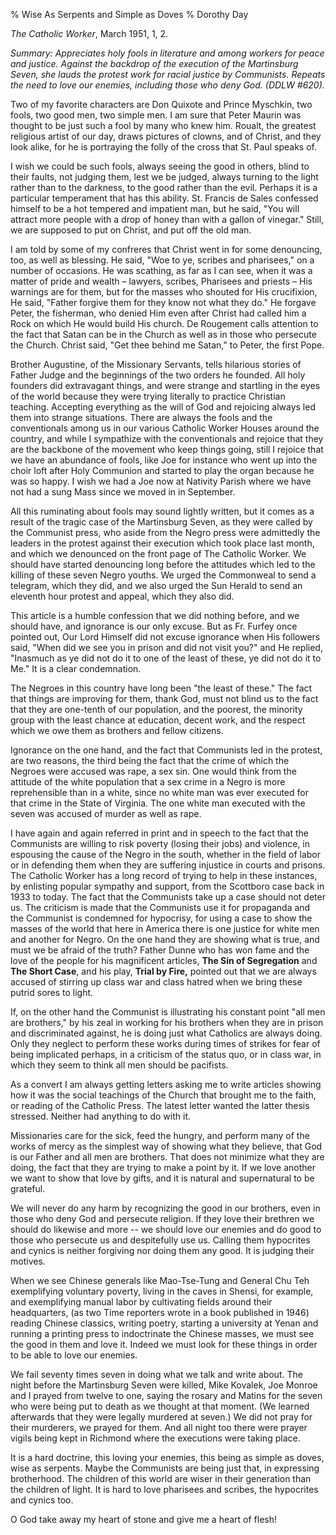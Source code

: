 % Wise As Serpents and Simple as Doves
% Dorothy Day

*The Catholic Worker*, March 1951, 1, 2.

*Summary: Appreciates holy fools in literature and among workers for
peace and justice. Against the backdrop of the execution of the
Martinsburg Seven, she lauds the protest work for racial justice by
Communists. Repeats the need to love our enemies, including those who
deny God. (DDLW \#620).*

Two of my favorite characters are Don Quixote and Prince Myschkin, two
fools, two good men, two simple men. I am sure that Peter Maurin was
thought to be just such a fool by many who knew him. Roualt, the
greatest religious artist of our day, draws pictures of clowns, and of
Christ, and they look alike, for he is portraying the folly of the cross
that St. Paul speaks of.

I wish we could be such fools, always seeing the good in others, blind
to their faults, not judging them, lest we be judged, always turning to
the light rather than to the darkness, to the good rather than the evil.
Perhaps it is a particular temperament that has this ability. St.
Francis de Sales confessed himself to be a hot tempered and impatient
man, but he said, "You will attract more people with a drop of honey
than with a gallon of vinegar." Still, we are supposed to put on Christ,
and put off the old man.

I am told by some of my confreres that Christ went in for some
denouncing, too, as well as blessing. He said, "Woe to ye, scribes and
pharisees," on a number of occasions. He was scathing, as far as I can
see, when it was a matter of pride and wealth – lawyers, scribes,
Pharisees and priests – His warnings are for them, but for the masses
who shouted for His crucifixion, He said, "Father forgive them for they
know not what they do." He forgave Peter, the fisherman, who denied Him
even after Christ had called him a Rock on which He would build His
church. De Rougement calls attention to the fact that Satan can be in
the Church as well as in those who persecute the Church. Christ said,
"Get thee behind me Satan," to Peter, the first Pope.

Brother Augustine, of the Missionary Servants, tells hilarious stories
of Father Judge and the beginnings of the two orders he founded. All
holy founders did extravagant things, and were strange and startling in
the eyes of the world because they were trying literally to practice
Christian teaching. Accepting everything as the will of God and
rejoicing always led them into strange situations. There are always the
fools and the conventionals among us in our various Catholic Worker
Houses around the country, and while I sympathize with the conventionals
and rejoice that they are the backbone of the movement who keep things
going, still I rejoice that we have an abundance of fools, like Joe for
instance who went up into the choir loft after Holy Communion and
started to play the organ because he was so happy. I wish we had a Joe
now at Nativity Parish where we have not had a sung Mass since we moved
in in September.

All this ruminating about fools may sound lightly written, but it comes
as a result of the tragic case of the Martinsburg Seven, as they were
called by the Communist press, who aside from the Negro press were
admittedly the leaders in the protest against their execution which took
place last month, and which we denounced on the front page of The
Catholic Worker. We should have started denouncing long before the
attitudes which led to the killing of these seven Negro youths. We urged
the Commonweal to send a telegram, which they did, and we also urged the
Sun Herald to send an eleventh hour protest and appeal, which they also
did.

This article is a humble confession that we did nothing before, and we
should have, and ignorance is our only excuse. But as Fr. Furfey once
pointed out, Our Lord Himself did not excuse ignorance when His
followers said, "When did we see you in prison and did not visit you?"
and He replied, "Inasmuch as ye did not do it to one of the least of
these, ye did not do it to Me." It is a clear condemnation.

The Negroes in this country have long been "the least of these." The
fact that things are improving for them, thank God, must not blind us to
the fact that they are one-tenth of our population, and the poorest, the
minority group with the least chance at education, decent work, and the
respect which we owe them as brothers and fellow citizens.

Ignorance on the one hand, and the fact that Communists led in the
protest, are two reasons, the third being the fact that the crime of
which the Negroes were accused was rape, a sex sin. One would think from
the attitude of the white population that a sex crime in a Negro is more
reprehensible than in a white, since no white man was ever executed for
that crime in the State of Virginia. The one white man executed with the
seven was accused of murder as well as rape.

I have again and again referred in print and in speech to the fact that
the Communists are willing to risk poverty (losing their jobs) and
violence, in espousing the cause of the Negro in the south, whether in
the field of labor or in defending them when they are suffering
injustice in courts and prisons. The Catholic Worker has a long record
of trying to help in these instances, by enlisting popular sympathy and
support, from the Scottboro case back in 1933 to today. The fact that
the Communists take up a case should not deter us. The criticism is made
that the Communists use it for propaganda and the Communist is condemned
for hypocrisy, for using a case to show the masses of the world that
here in America there is one justice for white men and another for
Negro. On the one hand they are showing what is true, and must we be
afraid of the truth? Father Dunne who has won fame and the love of the
people for his magnificent articles, **The Sin of Segregation** and
**The Short Case**, and his play, **Trial by Fire,** pointed out that we
are always accused of stirring up class war and class hatred when we
bring these putrid sores to light.

If, on the other hand the Communist is illustrating his constant point
"all men are brothers," by his zeal in working for his brothers when
they are in prison and discriminated against, he is doing just what
Catholics are always doing. Only they neglect to perform these works
during times of strikes for fear of being implicated perhaps, in a
criticism of the status quo, or in class war, in which they seem to
think all men should be pacifists.

As a convert I am always getting letters asking me to write articles
showing how it was the social teachings of the Church that brought me to
the faith, or reading of the Catholic Press. The latest letter wanted
the latter thesis stressed. Neither had anything to do with it.

Missionaries care for the sick, feed the hungry, and perform many of the
works of mercy as the simplest way of showing what they believe, that
God is our Father and all men are brothers. That does not minimize what
they are doing, the fact that they are trying to make a point by it. If
we love another we want to show that love by gifts, and it is natural
and supernatural to be grateful.

We will never do any harm by recognizing the good in our brothers, even
in those who deny God and persecute religion. If they love their
brethren we should do likewise and more -- we should love our enemies
and do good to those who persecute us and despitefully use us. Calling
them hypocrites and cynics is neither forgiving nor doing them any good.
It is judging their motives.

When we see Chinese generals like Mao-Tse-Tung and General Chu Teh
exemplifying voluntary poverty, living in the caves in Shensi, for
example, and exemplifying manual labor by cultivating fields around
their headquarters, (as two Time reporters wrote in a book published in
1946) reading Chinese classics, writing poetry, starting a university at
Yenan and running a printing press to indoctrinate the Chinese masses,
we must see the good in them and love it. Indeed we must look for these
things in order to be able to love our enemies.

We fail seventy times seven in doing what we talk and write about. The
night before the Martinsburg Seven were killed, Mike Kovalek, Joe Monroe
and I prayed from twelve to one, saying the rosary and Matins for the
seven who were being put to death as we thought at that moment. (We
learned afterwards that they were legally murdered at seven.) We did not
pray for their murderers, we prayed for them. And all night too there
were prayer vigils being kept in Richmond where the executions were
taking place.

It is a hard doctrine, this loving your enemies, this being as simple as
doves, wise as serpents. Maybe the Communists are being just that, in
expressing brotherhood. The children of this world are wiser in their
generation than the children of light. It is hard to love pharisees and
scribes, the hypocrites and cynics too.

O God take away my heart of stone and give me a heart of flesh!
